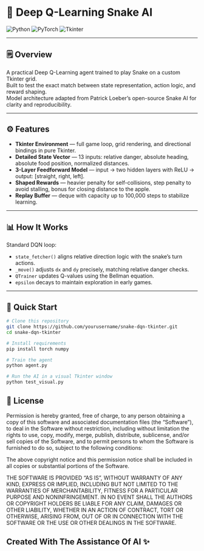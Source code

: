 # 🐍 **Deep Q-Learning Snake AI**

![Python](https://img.shields.io/badge/Python-3.8%2B-blue)
![PyTorch](https://img.shields.io/badge/PyTorch-1.x-red)
![Tkinter](https://img.shields.io/badge/Tkinter-GUI-green)

---

## 🗒️ Overview

A practical Deep Q-Learning agent trained to play Snake on a custom Tkinter grid.  
Built to test the exact match between state representation, action logic, and reward shaping.  
Model architecture adapted from Patrick Loeber’s open-source Snake AI for clarity and reproducibility.

---

## ⚙️ Features

- **Tkinter Environment** — full game loop, grid rendering, and directional bindings in pure Tkinter.
- **Detailed State Vector** — 13 inputs: relative danger, absolute heading, absolute food position, normalized distances.
- **3-Layer Feedforward Model** — input → two hidden layers with ReLU → output: [straight, right, left].
- **Shaped Rewards** — heavier penalty for self-collisions, step penalty to avoid stalling, bonus for closing distance to the apple.
- **Replay Buffer** — deque with capacity up to 100,000 steps to stabilize learning.

---

## 📊 How It Works

Standard DQN loop:
- `state_fetcher()` aligns relative direction logic with the snake’s turn actions.
- `_move()` adjusts `dx` and `dy` precisely, matching relative danger checks.
- `QTrainer` updates Q-values using the Bellman equation.
- `epsilon` decays to maintain exploration in early games.

---

## 🚀 Quick Start

```bash
# Clone this repository
git clone https://github.com/yourusername/snake-dqn-tkinter.git
cd snake-dqn-tkinter

# Install requirements
pip install torch numpy

# Train the agent
python agent.py

# Run the AI in a visual Tkinter window
python test_visual.py
```
## 📄 License
Permission is hereby granted, free of charge, to any person obtaining a copy
of this software and associated documentation files (the “Software”), to deal
in the Software without restriction, including without limitation the rights
to use, copy, modify, merge, publish, distribute, sublicense, and/or sell
copies of the Software, and to permit persons to whom the Software is
furnished to do so, subject to the following conditions:

The above copyright notice and this permission notice shall be included in
all copies or substantial portions of the Software.

THE SOFTWARE IS PROVIDED “AS IS”, WITHOUT WARRANTY OF ANY KIND, EXPRESS OR
IMPLIED, INCLUDING BUT NOT LIMITED TO THE WARRANTIES OF MERCHANTABILITY,
FITNESS FOR A PARTICULAR PURPOSE AND NONINFRINGEMENT. IN NO EVENT SHALL THE
AUTHORS OR COPYRIGHT HOLDERS BE LIABLE FOR ANY CLAIM, DAMAGES OR OTHER
LIABILITY, WHETHER IN AN ACTION OF CONTRACT, TORT OR OTHERWISE, ARISING FROM,
OUT OF OR IN CONNECTION WITH THE SOFTWARE OR THE USE OR OTHER DEALINGS IN
THE SOFTWARE.

## Created With The Assistance Of AI ✨

